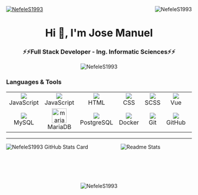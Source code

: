 <!-- Profile Views -->
<div>
  <a align="left" href="https://linkedin.com/in/jose-manuel-blanco-peña-4a9245247" target="_blank">
    <img align="center" src="https://img.shields.io/badge/LinkedIn-0077B5?style=for-the-badge&logo=linkedin&logoColor=white" alt="NefeleS1993" />
  </a>
  <img align="right" src="https://komarev.com/ghpvc/?username=NefeleS1993&label=Profile%20views&color=0e75b6&style=flat" alt="NefeleS1993" />
</div>

<!-- Header -->
<div align="center">
  <h1>Hi 👋, I'm Jose Manuel</h1>
  <h3>⚡⚡Full Stack Developer - Ing. Informatic Sciences⚡⚡</h3>
</div>

<!-- Other Stats -->
<div align="center">
  <img align="center" src="https://github-readme-streak-stats.herokuapp.com/?user=NefeleS1993&theme=dark" alt="NefeleS1993" />
</div>

<!-- Language & Tools -->
### Languages & Tools
<table>
  <tbody align="center">
    <tr>
      <!-- JavaScript -->
      <td width="96">
        <a href="https://skillicons.dev">
          <img src="https://skillicons.dev/icons?i=js" />
        </a>
        <br/>
        JavaScript
      </td>
      <!-- TypeScript -->
      <td width="96">
        <a href="https://skillicons.dev">
          <img src="https://skillicons.dev/icons?i=ts" />
        </a>
        <br/>
        JavaScript
      </td>
      <!-- HTML  -->
      <td width="96">
        <a href="https://skillicons.dev">
          <img src="https://skillicons.dev/icons?i=html" />
        </a>
        <br/>
        HTML
      </td>
      <!-- CSS -->
      <td width="96">
        <a href="https://skillicons.dev">
          <img src="https://skillicons.dev/icons?i=css" />
        </a>
        <br/>
        CSS
      </td>
      <!-- SCSS -->
      <td width="96">
        <a href="https://skillicons.dev">
          <img src="https://skillicons.dev/icons?i=sass" />
        </a>
        <br/>
        SCSS
      </td>
      <!-- Vue -->
      <td width="96">
        <a href="https://skillicons.dev">
          <img src="https://skillicons.dev/icons?i=vue" />
        </a>
        <br/>
        Vue
      </td>
      <!-- Angular -->
      <td width="96">
        <a href="https://skillicons.dev">
          <img src="https://skillicons.dev/icons?i=angular" />
        </a>
        <br/>
        Angular
      </td>
      <!-- Bootstrap -->
      <td width="96">
        <a href="https://skillicons.dev">
          <img src="https://skillicons.dev/icons?i=bootstrap" />
        </a>
        <br/>
        Bootstrap
      </td>
       <!-- NodeJS -->
      <td width="96">
        <a href="https://skillicons.dev">
          <img src="https://skillicons.dev/icons?i=nodejs" />
        </a>
        <br/>
        NodeJS
      </td>
       <!-- PHP -->
      <td width="96">
        <a href="https://skillicons.dev">
          <img src="https://skillicons.dev/icons?i=php" />
        </a>
        <br/>
        PHP
      </td>
      <!-- Laravel -->
      <td width="96">
        <a href="https://skillicons.dev">
          <img src="https://skillicons.dev/icons?i=laravel" />
        </a>
        <br/>
        Laravel
      </td>
    </tr>
    <tr>
      <!-- MySQL -->
      <td width="96">
        <a href="https://skillicons.dev">
          <img src="https://skillicons.dev/icons?i=mysql" />
        </a>
        <br/>
        MySQL
      </td>
      <!-- MariaDB -->
      <td width="96">
        <a href="https://mariadb.org/" target="_blank" rel="noreferrer">
          <img src="https://www.vectorlogo.zone/logos/mariadb/mariadb-icon.svg" alt="mariadb" width="40" height="40"/>
        </a>
        <br/>
        MariaDB
      </td>
      <!-- PostgreSQL -->
      <td width="96">
        <a href="https://skillicons.dev">
          <img src="https://skillicons.dev/icons?i=postgres" />
        </a>
        <br/>
        PostgreSQL
      </td>
      <!-- Docker -->
      <td width="96">
        <a href="https://skillicons.dev">
          <img src="https://skillicons.dev/icons?i=docker" />
        </a>
        <br/>
        Docker
      </td>
      <!-- Git -->
      <td width="96">
        <a href="https://skillicons.dev">
          <img src="https://skillicons.dev/icons?i=git" />
        </a>
        <br/>
        Git
      </td>
      <!-- GitHub -->
      <td width="96">
        <a href="https://skillicons.dev">
          <img src="https://skillicons.dev/icons?i=github" />
        </a>
        <br/>
        GitHub
      </td>
      <!-- Postman -->
      <td width="96">
        <a href="https://skillicons.dev">
          <img src="https://skillicons.dev/icons?i=postman" />
        </a>
        <br/>
        Postman
      </td>
      <!-- vscode -->
      <td width="96">
        <a href="https://skillicons.dev">
          <img src="https://skillicons.dev/icons?i=vscode" />
        </a>
        <br/>
        VS Code
      </td>
      <!-- redis -->
      <td width="96">
        <a href="https://skillicons.dev">
          <img src="https://skillicons.dev/icons?i=redis" />
        </a>
        <br/>
        Redis
      </td>
       <!-- Circle CI -->
      <td width="96">
        <a href="https://circleci.com" target="_blank" rel="noreferrer">
          <img src="https://www.vectorlogo.zone/logos/circleci/circleci-icon.svg" alt="circleci" width="40" height="40"/>
        </a>
        <br/>
        CircleCI
      </td>
      <!-- Cypress -->
      <td>
        <a href="https://www.cypress.io" target="_blank" rel="noreferrer">
          <img src="https://raw.githubusercontent.com/simple-icons/simple-icons/6e46ec1fc23b60c8fd0d2f2ff46db82e16dbd75f/icons/cypress.svg" alt="cypress" width="40" height="40"/>
        </a>
        <br/>
        Cypress
      </td>
    </tr>
  </tbody>
</table>

---
<!-- Stats -->
<img align="left" src="https://github-readme-stats.vercel.app/api?username=NefeleS1993&show_icons=true&theme=nord&count_private=true&hide=stars" alt="NefeleS1993 GitHub Stats Card"/>

<!-- Languages -->
<div align="center">
  <img src="https://github-readme-stats.vercel.app/api/top-langs/?username=NefeleS1993&layout=compact&theme=nord" alt="Readme Stats" />
</div>

</br>

&nbsp;
---

<div align="center">
  <!-- Trophies -->
  <img src="https://github-profile-trophy.vercel.app/?username=NefeleS1993&theme=onedark&row=2&rank=SECRET,S,SS,A,B,C" alt="NefeleS1993" />
</div>
